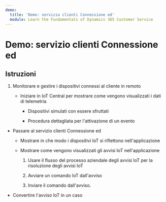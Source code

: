 ```yaml
---
demo:
  title: 'Demo: servizio clienti Connessione ed'
  module: Learn the Fundamentals of Dynamics 365 Customer Service
---
```


# Demo: servizio clienti Connessione ed

## Istruzioni

1. Monitorare e gestire i dispositivi connessi al cliente in remoto

    - Iniziare in IoT Central per mostrare come vengono visualizzati i dati di telemetria

        - Dispositivi simulati con essere sfruttati

        - Procedura dettagliata per l'attivazione di un evento

- Passare al servizio clienti Connessione ed 

    - Mostrare in che modo i dispositivi IoT si riflettono nell'applicazione

    - Mostrare come vengono visualizzati gli avvisi IoT nell'applicazione

        1. Usare il flusso del processo aziendale degli avvisi IoT per la risoluzione degli avvisi IoT

        2. Avviare un comando IoT dall'avviso

        3. Inviare il comando dall'avviso. 

- Convertire l'avviso IoT in un caso

